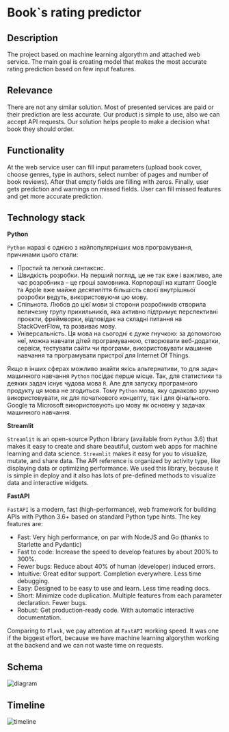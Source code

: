 # Book`s rating predictor

## Description
The project based on machine learning algorythm and attached web service.
The main goal is creating model that makes the most accurate rating prediction based on few input features.

## Relevance
There are not any similar solution. Most of presented services are paid or their prediction are less accurate.
Our product is simple to use, also we can accept API requests. Our solution helps people to make a decision what book they should order.

## Functionality
At the web service user can fill input parameters (upload book cover, choose genres, type in authors, select number of pages
and number of book reviews). After that empty fields are filling with zeros. Finally, user gets prediction and warnings on missed fields.
User can fill missed features and get more accurate prediction.

## Technology stack

**Python**

`Python` наразі є однією з найпопулярніших мов програмування, причинами цього стали:
* Простий та легкий синтаксис.
* Швидкість розробки. На перший погляд, це не так вже і важливо, але час розробника – це гроші замовника. Корпорації на кшталт Google та Apple вже майже десятиліття більшість своєї внутрішньої розробки ведуть, використовуючи цю мову.
* Спільнота. Любов до цієї мови зі сторони розробників створила величезну групу прихильників, яка активно підтримує перспективні проєкти, фреймворки, відповідає на складні питання на StackOverFlow, та розвиває мову.
* Універсальність. Ця мова на сьогодні є дуже гнучкою: за допомогою неї, можна навчати дітей програмуванюю, створювати веб-додатки, сервіси, тестувати сайти чи програми, використовувати машинне навчання та програмувати пристрої для Internet Of Things.

Якщо в інших сферах можливо знайти якісь альтернативи, то для задач машинного навчання `Python` посідає перше місце. Так, для статистики та деяких задач існує чудова мова `R`. Але для запуску програмного продукту ця мова не згодиться. Тому `Python` мова, яку однаково зручно використовувати, як для початкового концепту, так і для фінального. Google та Microsoft використовують цю мову як основну у задачах машинного навчання.

**Streamlit**

`Streamlit` is an open-source Python library (available from `Python` 3.6) that makes it easy to create and share beautiful, custom web apps for machine learning and data science.
`Streamlit` makes it easy for you to visualize, mutate, and share data. The API reference is organized by activity type, like displaying data or optimizing performance.
We used this library, because it is simple in deploy and it also has lots of pre-defined methods to visualize data and interactive widgets.

**FastAPI**

`FastAPI` is a modern, fast (high-performance), web framework for building APIs with Python 3.6+ based on standard Python type hints. 
The key features are:
* Fast: Very high performance, on par with NodeJS and Go (thanks to Starlette and Pydantic)
* Fast to code: Increase the speed to develop features by about 200% to 300%.
* Fewer bugs: Reduce about 40% of human (developer) induced errors.
* Intuitive: Great editor support. Completion everywhere. Less time debugging.
* Easy: Designed to be easy to use and learn. Less time reading docs.
* Short: Minimize code duplication. Multiple features from each parameter declaration. Fewer bugs.
* Robust: Get production-ready code. With automatic interactive documentation.

Comparing to `Flask`, we pay attention at `FastAPI` working speed. It was one if the biggest effort, because we have machine learning algorythm working
at the backend and we can not waste time on requests.

## Schema

![diagram](https://github.com/shooterdimon/KotoScience/blob/master/diagrams/ux.png)
## Timeline

![timeline](https://github.com/shooterdimon/int20h/blob/master/diagrams/timeline.png)

